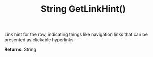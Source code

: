 ﻿---
uid: crmscript_ref_NSArchiveListItem_GetLinkHint
title: String GetLinkHint()
intellisense: NSArchiveListItem.GetLinkHint
keywords: NSArchiveListItem, GetLinkHint
so.topic: reference
---

Link hint for the row, indicating things like navigation links that can be presented as clickable hyperlinks

**Returns:** String


